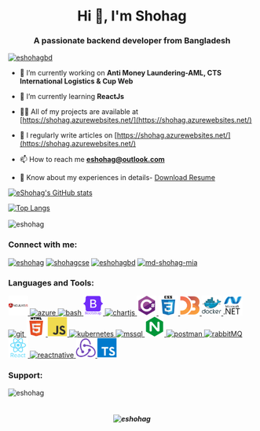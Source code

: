 <h1 align="center">Hi 👋, I'm Shohag</h1>
<h3 align="center">A passionate backend developer from Bangladesh</h3>

<p align="left"> <a href="https://twitter.com/eshohagbd" target="blank"><img src="https://img.shields.io/twitter/follow/eshohagbd?logo=twitter&style=for-the-badge" alt="eshohagbd" /></a> </p>

- 🔭 I’m currently working on **Anti Money Laundering-AML, CTS International Logistics & Cup Web**

- 🌱 I’m currently learning **ReactJs**

- 👨‍💻 All of my projects are available at [https://shohag.azurewebsites.net/](https://shohag.azurewebsites.net/)

- 📝 I regularly write articles on [https://shohag.azurewebsites.net/](https://shohag.azurewebsites.net/)

- 📫 How to reach me **eshohag@outlook.com**

- 📄 Know about my experiences in details- <a href="https://rb.gy/2w7bqr" target="_blank">Download Resume</a>

[![eShohag's GitHub stats](https://github-readme-stats.vercel.app/api?username=eshohag&count_private=true&show_icons=true&theme=radical)](https://github.com/eshohag/github-readme-stats)

[![Top Langs](https://github-readme-stats.vercel.app/api/top-langs/?username=eshohag)](https://github.com/eshohag/github-readme-stats)

<p><img align="center" src="https://github-readme-streak-stats.herokuapp.com/?user=eshohag&" alt="eshohag" /></p>


<h3 align="left">Connect with me:</h3>
<p align="left">
<a href="https://linkedin.com/in/eshohag" target="blank"><img align="center" src="https://cdn.jsdelivr.net/npm/simple-icons@3.0.1/icons/linkedin.svg" alt="eshohag" height="30" width="40" /></a>
<a href="https://fb.com/shohagcse" target="blank"><img align="center" src="https://cdn.jsdelivr.net/npm/simple-icons@3.0.1/icons/facebook.svg" alt="shohagcse" height="30" width="40" /></a>
<a href="https://twitter.com/eshohagbd" target="blank"><img align="center" src="https://cdn.jsdelivr.net/npm/simple-icons@3.0.1/icons/twitter.svg" alt="eshohagbd" height="30" width="40" /></a>
<a href="https://stackoverflow.com/users/md-shohag-mia" target="blank"><img align="center" src="https://cdn.jsdelivr.net/npm/simple-icons@3.0.1/icons/stackoverflow.svg" alt="md-shohag-mia" height="30" width="40" /></a>
</p>

<h3 align="left">Languages and Tools:</h3>
<p align="left"> <a href="https://angular.io" target="_blank"> <img src="https://raw.githubusercontent.com/devicons/devicon/master/icons/angularjs/angularjs-original-wordmark.svg" alt="angularjs" width="40" height="40"/> </a> <a href="https://azure.microsoft.com/en-in/" target="_blank"> <img src="https://www.vectorlogo.zone/logos/microsoft_azure/microsoft_azure-icon.svg" alt="azure" width="40" height="40"/> </a> <a href="https://www.gnu.org/software/bash/" target="_blank"> <img src="https://www.vectorlogo.zone/logos/gnu_bash/gnu_bash-icon.svg" alt="bash" width="40" height="40"/> </a> <a href="https://getbootstrap.com" target="_blank"> <img src="https://raw.githubusercontent.com/devicons/devicon/master/icons/bootstrap/bootstrap-plain-wordmark.svg" alt="bootstrap" width="40" height="40"/> </a> <a href="https://www.chartjs.org" target="_blank"> <img src="https://www.chartjs.org/media/logo-title.svg" alt="chartjs" width="40" height="40"/> </a> <a href="https://www.w3schools.com/cs/" target="_blank"> <img src="https://raw.githubusercontent.com/devicons/devicon/master/icons/csharp/csharp-original.svg" alt="csharp" width="40" height="40"/> </a> <a href="https://www.w3schools.com/css/" target="_blank"> <img src="https://raw.githubusercontent.com/devicons/devicon/master/icons/css3/css3-original-wordmark.svg" alt="css3" width="40" height="40"/> </a> <a href="https://d3js.org/" target="_blank"> <img src="https://raw.githubusercontent.com/devicons/devicon/master/icons/d3js/d3js-original.svg" alt="d3js" width="40" height="40"/> </a> <a href="https://www.docker.com/" target="_blank"> <img src="https://raw.githubusercontent.com/devicons/devicon/master/icons/docker/docker-original-wordmark.svg" alt="docker" width="40" height="40"/> </a> <a href="https://dotnet.microsoft.com/" target="_blank"> <img src="https://raw.githubusercontent.com/devicons/devicon/master/icons/dot-net/dot-net-original-wordmark.svg" alt="dotnet" width="40" height="40"/> </a> <a href="https://git-scm.com/" target="_blank"> <img src="https://www.vectorlogo.zone/logos/git-scm/git-scm-icon.svg" alt="git" width="40" height="40"/> </a> <a href="https://www.w3.org/html/" target="_blank"> <img src="https://raw.githubusercontent.com/devicons/devicon/master/icons/html5/html5-original-wordmark.svg" alt="html5" width="40" height="40"/> </a> <a href="https://developer.mozilla.org/en-US/docs/Web/JavaScript" target="_blank"> <img src="https://raw.githubusercontent.com/devicons/devicon/master/icons/javascript/javascript-original.svg" alt="javascript" width="40" height="40"/> </a> <a href="https://kubernetes.io" target="_blank"> <img src="https://www.vectorlogo.zone/logos/kubernetes/kubernetes-icon.svg" alt="kubernetes" width="40" height="40"/> </a> <a href="https://www.microsoft.com/en-us/sql-server" target="_blank"> <img src="https://cdn.worldvectorlogo.com/logos/microsoft-sql-server.svg" alt="mssql" width="40" height="40"/> </a> <a href="https://www.nginx.com" target="_blank"> <img src="https://raw.githubusercontent.com/devicons/devicon/master/icons/nginx/nginx-original.svg" alt="nginx" width="40" height="40"/> </a> <a href="https://postman.com" target="_blank"> <img src="https://www.vectorlogo.zone/logos/getpostman/getpostman-icon.svg" alt="postman" width="40" height="40"/> </a> <a href="https://www.rabbitmq.com" target="_blank"> <img src="https://www.vectorlogo.zone/logos/rabbitmq/rabbitmq-icon.svg" alt="rabbitMQ" width="40" height="40"/> </a> <a href="https://reactjs.org/" target="_blank"> <img src="https://raw.githubusercontent.com/devicons/devicon/master/icons/react/react-original-wordmark.svg" alt="react" width="40" height="40"/> </a> <a href="https://reactnative.dev/" target="_blank"> <img src="https://reactnative.dev/img/header_logo.svg" alt="reactnative" width="40" height="40"/> </a> <a href="https://redux.js.org" target="_blank"> <img src="https://raw.githubusercontent.com/devicons/devicon/master/icons/redux/redux-original.svg" alt="redux" width="40" height="40"/> </a> <a href="https://www.typescriptlang.org/" target="_blank"> <img src="https://raw.githubusercontent.com/devicons/devicon/master/icons/typescript/typescript-original.svg" alt="typescript" width="40" height="40"/> </a> </p>

<h3 align="left">Support:</h3>
<p>
  <a href="https://www.buymeacoffee.com/eshohag">
    <img align="left" src="https://cdn.buymeacoffee.com/buttons/v2/default-yellow.png" height="50" width="210" alt="eshohag" />
  </a>
</p>
<br>
<br>
<h5 align="center"><img src="https://profile-counter.glitch.me/eshohag/count.svg" alt="eshohag" /></h5>
